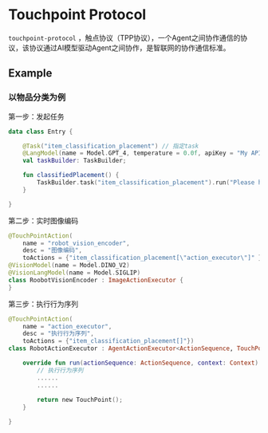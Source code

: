 # Touchpoint Protocol

`touchpoint-protocol` ，触点协议（TPP协议），一个Agent之间协作通信的协议，该协议通过AI模型驱动Agent之间协作，是智联网的协作通信标准。

## Example

### 以物品分类为例

第一步：发起任务
```kotlin
data class Entry {

    @Task("item_classification_placement") // 指定task
    @LangModel(name = Model.GPT_4, temperature = 0.0f, apiKey = "My API Key") // 指定模型, 默认使用o1
    val taskBuilder: TaskBuilder;

    fun classifiedPlacement() {
        TaskBuilder.task("item_classification_placement").run("Please help me place these items you see into the fridge and the basket, respectively.", imageData)
    }

}
```

第二步：实时图像编码
```kotlin
@TouchPointAction(
    name = "robot_vision_encoder", 
    desc = "图像编码",
    toActions = {"item_classification_placement[\"action_executor\"]" })
@VisionModel(name = Model.DINO_V2)
@VisionLangModel(name = Model.SIGLIP)
class RoobotVisionEncoder : ImageActionExecutor {
}
```

第三步：执行行为序列
```kotlin
@TouchPointAction(
    name = "action_executor", 
    desc = "执行行为序列",
    toActions = {"item_classification_placement[]"})
class RobotActionExecutor : AgentActionExecutor<ActionSequence, TouchPoint> {

    override fun run(actionSequence: ActionSequence, context: Context): TouchPoint {
        // 执行行为序列
        ......
        ......
        
        return new TouchPoint();
    }

}
```
